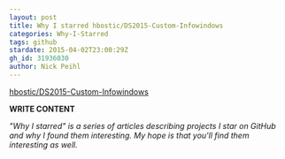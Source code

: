 ```yaml
---
layout: post
title: Why I starred hbostic/DS2015-Custom-Infowindows
categories: Why-I-Starred
tags: github
stardate: 2015-04-02T23:00:29Z
gh_id: 31936030
author: Nick Peihl
---
```


[hbostic/DS2015-Custom-Infowindows](https://github.com/hbostic/DS2015-Custom-Infowindows)

**WRITE CONTENT**

*"Why I starred" is a series of articles describing projects I star on GitHub and why I found them interesting. My hope is that you'll find them interesting as well.*

